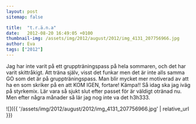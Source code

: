 ```yaml
---
layout: post
sitemap: false

title:  "t.r.ä.n.a"
date:   2012-08-20 16:49:05 +0100
thumbnail-img: /assets/img/2012/august/2012/img_4131_207756966.jpg
author: Eva
tags: ["2012"]
---
```


Jag har inte varit på ett gruppträningspass på hela sommaren, och det har varit skittråkigt. Att träna själv, visst det funkar men det är inte alls samma GO som det är på gruppträningspass. Man blir mycket mer motiverad av att ha en som skriker på en att KOM IGEN, fortare! Kämpa!! Så idag ska jag iväg på styrkemix. Lär vara så sjukt slut efter passet för är väldigt otränad nu. Men efter några månader så lär jag nog inte va det h3h333.

![]({{ '/assets/img/2012/august/2012/img_4131_207756966.jpg'  | relative_url }})

